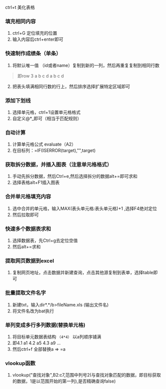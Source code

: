 ctrl+t 美化表格  

### 填充相同内容
1. ctrl+G 定位填充的位置
2. 输入内容后ctrl+enter即可

### 快速制作成绩条（单条）
1. 将默认唯一值 （id或者name）复制到新的一列，然后再重复复制到相同行数
> 即row 3  a b c d a b c d
2. 把表头填满相同行数的行上，然后排序选择扩展特定区域即可

### 添加下划线  
1. 选择单元格，ctrl+1设置单元格格式
2. 自定义@*_即可（相当于匹配规则）  

### 自动计算
1. 计算单元格公式 evaluate（A2）
2. 在目标列：=IF(ISERROR(target),"",target)

### 获取拆分数据，并插入图表（注意单元格格式）
1. 手动先拆分数据，然后Ctrl+e,然后选择拆分的数据alt+=即可求和
2. 选择表格alt+F1插入图表

### 合并单元格填充内容
1. 选中合并的单元格，输入MAX(表头单元格:表头单元格)+1 ,选择F4绝对定位
2. 然后拉取即可

### 快速多个数据表求和
1. 选择数据表，先Ctrl+g去定位空值
2. 然后alt+=求和

### 提取网页数据到excel
1. 复制网页地址，点击数据并新建查询，点击其他源复制到表单，选择table即可

### 批量提取文件名字
1. 新建txt，输入dir*.*/b>fileName.xls  (输出文件名)
2. 将文件名改为bat执行


### 单列变成多行多列数据(替换单元格)
1. 将目标单元数据表结构 `（4*4）` 以a列顺序铺满
2. 即4.1 a1 4.2 a5 4.3 a9 ...
3. 然后ctrl+f 全部替换a => =a

### vlookup函数
1. vlookup("查找对象",B2:c7,范围中列号2(与查找对象匹配的数据，即目标获取的数据，1是以范围开始的第一列),是否精确查询false)
